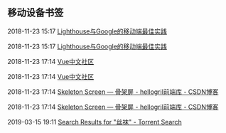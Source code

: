 ##  移动设备书签

2018-11-23 15:17 [Lighthouse与Google的移动端最佳实践](https://mp.weixin.qq.com/s?src=11&timestamp=1542957370&ver=1261&signature=62XnD2n*y-YiNBw-quJx-lOfDTTxKNf5OxtydhiSdUbfd7p1CQM4mwzUg-12n4U-tox918H9Wj0K9DsWM5ht5U2Wsu5RF6sZKtfJyNX3VJD*xFYZ72uCIEE0*igu9rt3&new=1)

2018-11-23 15:17 [Lighthouse与Google的移动端最佳实践](https://mp.weixin.qq.com/s?src=11&timestamp=1542957370&ver=1261&signature=62XnD2n*y-YiNBw-quJx-lOfDTTxKNf5OxtydhiSdUbfd7p1CQM4mwzUg-12n4U-tox918H9Wj0K9DsWM5ht5U2Wsu5RF6sZKtfJyNX3VJD*xFYZ72uCIEE0*igu9rt3&new=1)

2018-11-23 17:14 [Vue中文社区](https://mp.weixin.qq.com/s?src=11&timestamp=1542958760&ver=1261&signature=PqAhQvOMBQFCoWMKmK31*gH3EI-rFu9RZUeVvT80OGlA7x*Msrd2Maya9eg5DBN6sjpPQpvKXOfCxcYp4HsNHQZSiM47zUQZpTubfTQYrmJfK*Y0QTNkPxmZTEMku7Gq&new=1)

2018-11-23 17:14 [Vue中文社区](https://mp.weixin.qq.com/s?src=11&timestamp=1542958760&ver=1261&signature=PqAhQvOMBQFCoWMKmK31*gH3EI-rFu9RZUeVvT80OGlA7x*Msrd2Maya9eg5DBN6sjpPQpvKXOfCxcYp4HsNHQZSiM47zUQZpTubfTQYrmJfK*Y0QTNkPxmZTEMku7Gq&new=1)

2018-11-23 17:14 [Skeleton Screen — 骨架屏 - hellogril前端库 - CSDN博客](https://blog.csdn.net/w178191520/article/details/79134110)

2018-11-23 17:14 [Skeleton Screen — 骨架屏 - hellogril前端库 - CSDN博客](https://blog.csdn.net/w178191520/article/details/79134110)

2019-03-15 19:11 [Search Results for &quot;丝袜&quot; - Torrent Search](https://monova.org/search?term=%E4%B8%9D%E8%A2%9C)



